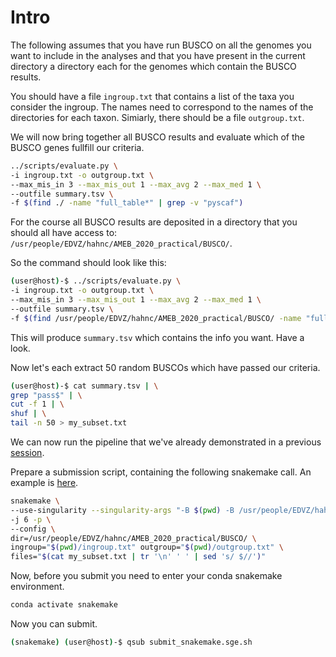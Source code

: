 # Intro

The following assumes that you have run BUSCO on all the genomes you want to include in the analyses and that you have present in the current directory a directory each for the genomes which contain the BUSCO results.

You should have a file `ingroup.txt` that contains a list of the taxa you consider the ingroup. The names need to correspond to the names of the directories for each taxon. Simiarly, there should be a file `outgroup.txt`.

We will now bring together all BUSCO results and evaluate which of the BUSCO genes fullfill our criteria.

```bash
../scripts/evaluate.py \
-i ingroup.txt -o outgroup.txt \
--max_mis_in 3 --max_mis_out 1 --max_avg 2 --max_med 1 \
--outfile summary.tsv \
-f $(find ./ -name "full_table*" | grep -v "pyscaf")
```

For the course all BUSCO results are deposited in a directory that you should all have access to:
`/usr/people/EDVZ/hahnc/AMEB_2020_practical/BUSCO/`.

So the command should look like this:

```bash
(user@host)-$ ../scripts/evaluate.py \
-i ingroup.txt -o outgroup.txt \
--max_mis_in 3 --max_mis_out 1 --max_avg 2 --max_med 1 \
--outfile summary.tsv \
-f $(find /usr/people/EDVZ/hahnc/AMEB_2020_practical/BUSCO/ -name "full_table*" | grep -v "pyscaf")
```

This will produce `summary.tsv` which contains the info you want. Have a look.

Now let's each extract 50 random BUSCOs which have passed our criteria.
```bash
(user@host)-$ cat summary.tsv | \
grep "pass$" | \
cut -f 1 | \
shuf | \
tail -n 50 > my_subset.txt
```

We can now run the pipeline that we've already demonstrated in a previous [session](https://github.com/chrishah/AMEB_HPC_Snakemake).

Prepare a submission script, containing the following snakemake call. An example is [here](https://github.com/chrishah/AMEB_2020_practical/blob/master/BUSCO/submit_snakemake.sge.sh).

```bash
snakemake \
--use-singularity --singularity-args "-B $(pwd) -B /usr/people/EDVZ/hahnc/AMEB_2020_practical/BUSCO/" \
-j 6 -p \
--config \
dir=/usr/people/EDVZ/hahnc/AMEB_2020_practical/BUSCO/ \
ingroup="$(pwd)/ingroup.txt" outgroup="$(pwd)/outgroup.txt" \
files="$(cat my_subset.txt | tr '\n' ' ' | sed 's/ $//')"
```

Now, before you submit you need to enter your conda snakemake environment.
```bash
conda activate snakemake
```

Now you can submit.
```bash
(snakemake) (user@host)-$ qsub submit_snakemake.sge.sh
```



